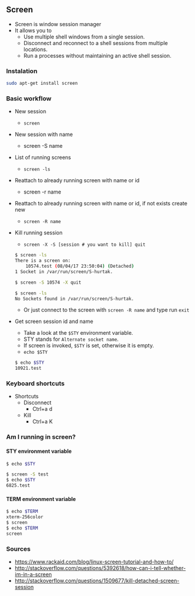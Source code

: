 ## Screen

- Screen is window session manager
- It allows you to
    - Use multiple shell windows from a single session.
    - Disconnect and reconnect to a shell sessions from multiple locations.
    - Run a processes without maintaining an active shell session.

### Instalation

```bash
sudo apt-get install screen
```

### Basic workflow

- New session
    - `screen`
- New session with name
    - screen -S name
- List of running screens
    - `screen -ls`
- Reattach to already running screen with name or id
    - screen -r name
- Reattach to already running screen with name or id, if not exists create new
    - `screen -R name`
- Kill running session
    - `screen -X -S [session # you want to kill] quit`
    ```bash
    $ screen -ls
    There is a screen on:
        10574.test (08/04/17 23:50:04) (Detached)
    1 Socket in /var/run/screen/S-hurtak.

    $ screen -S 10574 -X quit

    $ screen -ls
    No Sockets found in /var/run/screen/S-hurtak.
    ```
    - Or just connect to the screen with `screen -R name` and type run `exit`

- Get screen session id and name
    - Take a look at the `$STY` environment variable.
    - STY stands for `Alternate socket name`.
    - If screen is invoked, `$STY` is set, otherwise it is empty.
    - `echo $STY`
    ```bash
    $ echo $STY
    10921.test
    ```

### Keyboard shortcuts

- Shortcuts
    - Disconnect
        - Ctrl+a d
    - Kill
        - Ctrl+a K

### Am I running in screen?

#### STY environment variable

```bash
$ echo $STY

$ screen -S test
$ echo $STY
6825.test
```

#### TERM environment variable

```bash
$ echo $TERM
xterm-256color
$ screen
$ echo $TERM
screen
```

### Sources

- https://www.rackaid.com/blog/linux-screen-tutorial-and-how-to/
- http://stackoverflow.com/questions/5392618/how-can-i-tell-whether-im-in-a-screen
- http://stackoverflow.com/questions/1509677/kill-detached-screen-session
